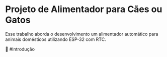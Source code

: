 # Projeto de Alimentador para Cães ou Gatos

Esse trabalho aborda o desenvolvimento um alimentador automático para animais domésticos utilizando ESP-32 com RTC.

🚀 #Introdução
